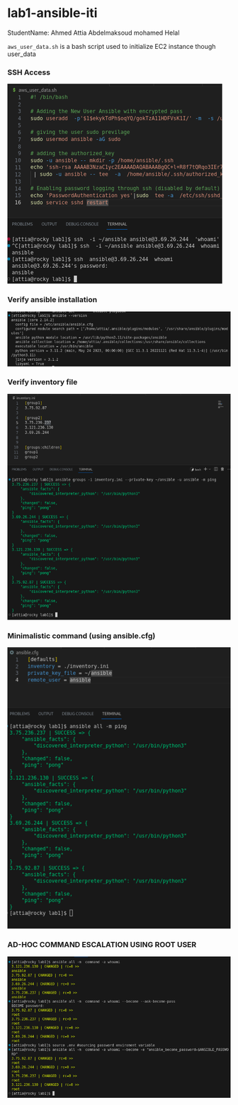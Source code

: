 
# lab1-ansible-iti

StudentName:  Ahmed Attia Abdelmaksoud mohamed Helal

`aws_user_data.sh`  is a bash script used to initialize EC2 instance though user_data

### SSH Access

![](screenshots/ssh_access.png)


### Verify ansible installation 


![](screenshots/ansible_version.png)

### Verify inventory file

![](screenshots/inventory_ping.png)


### Minimalistic command (using ansible.cfg)




![](screenshots/minimalistic_command.png)

### AD-HOC COMMAND ESCALATION USING ROOT USER

![](screenshots/acessing_root.png)


